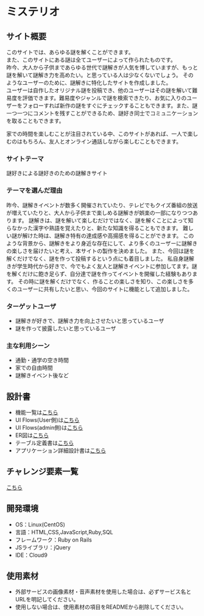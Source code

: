 # ミステリオ

## サイト概要
このサイトでは、あらゆる謎を解くことができます。  
また、このサイトにある謎は全てユーザーによって作られたものです。  
昨今、大人から子供まであらゆる世代で謎解きが人気を博していますが、もっと謎を解いて謎解き力を高めたい。と思っている人は少なくないでしょう。 
そのようなユーザーのために、謎解きに特化したサイトを作成しました。  
ユーザーは自作したオリジナル謎を投稿でき、他のユーザーはその謎を解いて難易度を評価できます。難易度やジャンルで謎を検索できたり、お気に入りのユーザーをフォローすれば新作の謎をすぐにチェックすることもできます。また、謎一つ一つにコメントを残すことができるため、謎好き同士でコミュニケーションを取ることもできます。

家での時間を楽しむことが注目されている中、このサイトがあれば、一人で楽しむのはもちろん、友人とオンライン通話しながら楽しむこともできます。

### サイトテーマ
謎好きによる謎好きのための謎解きサイト

### テーマを選んだ理由
昨今、謎解きイベントが数多く開催されていたり、テレビでもクイズ番組の放送が増えていたりと、大人から子供まで楽しめる謎解きが娯楽の一部になりつつあります。
謎解きは、謎を解いて楽しむだけではなく、謎を解くことによって知らなかった漢字や熟語を覚えたりと、新たな知識を得ることもできます。
難しい謎が解けた時は、謎解き特有の達成感や高揚感を得ることができます。
このような背景から、謎解きをより身近な存在にして、より多くのユーザーに謎解きの楽しさを届けたいと考え、本サイトの製作を決めました。
また、今回は謎を解くだけでなく、謎を作って投稿するという点にも着目しました。
私自身謎解きが学生時代から好きで、今でもよく友人と謎解きイベントに参加してます。謎を解くだけに飽き足らず、自分達で謎を作ってイベントを開催した経験もあります。
その時に謎を解くだけでなく、作ることの楽しさを知り、この楽しさを多くのユーザーに共有したいと思い、今回のサイトに機能として追加しました。

### ターゲットユーザ
- 謎解きが好きで、謎解き力を向上させたいと思っているユーザ  
- 謎を作って披露したいと思っているユーザ

### 主な利用シーン
- 通勤・通学の空き時間
- 家での自由時間
- 謎解きイベント後など

## 設計書
- 機能一覧は[こちら](https://docs.google.com/spreadsheets/d/1-K7XcrWlwL8EgBtSi1K99WE2NqWtKIuP09nBNab-HTo/edit?usp=sharing)  
- UI Flows(User側)は[こちら](https://drive.google.com/file/d/1NSEQPKyLqVldEAyoYKx9nGWtdiVNBvUU/view?usp=sharing)
- UI Flows(admin側)は[こちら](https://drive.google.com/file/d/1E8cJwWuyQWNi3gQvVRIOQ7nIo-E3D8vZ/view?usp=sharing)  
- ER図は[こちら](https://drive.google.com/file/d/1Z1t427BeLVCVwx5kE4a7p-I8qxnAQfWg/view?usp=sharing)  
- テーブル定義書は[こちら](https://docs.google.com/spreadsheets/d/1w0lcOTKWH1BoCEFprmksiiPeU3NK2O4Y89ZITQJdvMU/edit?usp=sharing)
- アプリケーション詳細設計書は[こちら](https://docs.google.com/spreadsheets/d/1IfItHug-_PJa_SacXCDYSLo7REtzZCEYX0WEbMpypzY/edit?usp=sharing)

## チャレンジ要素一覧
[こちら](https://docs.google.com/spreadsheets/d/1dKL7tk4btO0oNWpGrk2Gp0mdviX2l_0-6wtVBb20gkw/edit?usp=sharing)

## 開発環境
- OS：Linux(CentOS)
- 言語：HTML,CSS,JavaScript,Ruby,SQL
- フレームワーク：Ruby on Rails
- JSライブラリ：jQuery
- IDE：Cloud9

## 使用素材
- 外部サービスの画像素材・音声素材を使用した場合は、必ずサービス名とURLを明記してください。
- 使用しない場合は、使用素材の項目をREADMEから削除してください。

